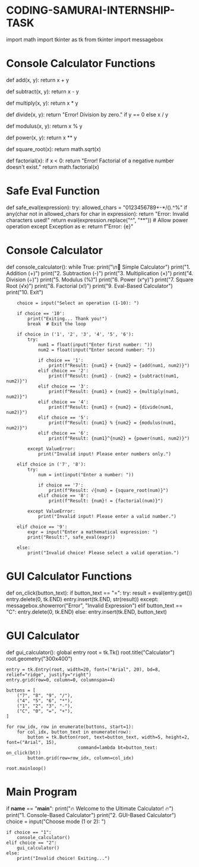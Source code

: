 ﻿# CODING-SAMURAI-INTERNSHIP-TASK
 import math
import tkinter as tk
from tkinter import messagebox

# Console Calculator Functions
def add(x, y):
    return x + y

def subtract(x, y):
    return x - y

def multiply(x, y):
    return x * y

def divide(x, y):
    return "Error! Division by zero." if y == 0 else x / y

def modulus(x, y):
    return x % y

def power(x, y):
    return x ** y

def square_root(x):
    return math.sqrt(x)

def factorial(x):
    if x < 0:
        return "Error! Factorial of a negative number doesn't exist."
    return math.factorial(x)

# Safe Eval Function
def safe_eval(expression):
    try:
        allowed_chars = "0123456789+-*/().^%"
        if any(char not in allowed_chars for char in expression):
            return "Error: Invalid characters used!"
        return eval(expression.replace("^", "**"))  # Allow power operation
    except Exception as e:
        return f"Error: {e}"

# Console Calculator
def console_calculator():
    while True:
        print("\n📌 Simple Calculator")
        print("1. Addition (+)")
        print("2. Subtraction (-)")
        print("3. Multiplication (×)")
        print("4. Division (÷)")
        print("5. Modulus (%)")
        print("6. Power (x^y)")
        print("7. Square Root (√x)")
        print("8. Factorial (x!)")
        print("9. Eval-Based Calculator")
        print("10. Exit")

        choice = input("Select an operation (1-10): ")

        if choice == '10':
            print("Exiting... Thank you!")
            break  # Exit the loop

        if choice in ('1', '2', '3', '4', '5', '6'):
            try:
                num1 = float(input("Enter first number: "))
                num2 = float(input("Enter second number: "))

                if choice == '1':
                    print(f"Result: {num1} + {num2} = {add(num1, num2)}")
                elif choice == '2':
                    print(f"Result: {num1} - {num2} = {subtract(num1, num2)}")
                elif choice == '3':
                    print(f"Result: {num1} × {num2} = {multiply(num1, num2)}")
                elif choice == '4':
                    print(f"Result: {num1} ÷ {num2} = {divide(num1, num2)}")
                elif choice == '5':
                    print(f"Result: {num1} % {num2} = {modulus(num1, num2)}")
                elif choice == '6':
                    print(f"Result: {num1}^{num2} = {power(num1, num2)}")

            except ValueError:
                print("Invalid input! Please enter numbers only.")

        elif choice in ('7', '8'):
            try:
                num = int(input("Enter a number: "))

                if choice == '7':
                    print(f"Result: √{num} = {square_root(num)}")
                elif choice == '8':
                    print(f"Result: {num}! = {factorial(num)}")

            except ValueError:
                print("Invalid input! Please enter a valid number.")

        elif choice == '9':
            expr = input("Enter a mathematical expression: ")
            print("Result:", safe_eval(expr))
        
        else:
            print("Invalid choice! Please select a valid operation.")

# GUI Calculator Functions
def on_click(button_text):
    if button_text == "=":
        try:
            result = eval(entry.get())
            entry.delete(0, tk.END)
            entry.insert(tk.END, str(result))
        except:
            messagebox.showerror("Error", "Invalid Expression")
    elif button_text == "C":
        entry.delete(0, tk.END)
    else:
        entry.insert(tk.END, button_text)

# GUI Calculator
def gui_calculator():
    global entry
    root = tk.Tk()
    root.title("Calculator")
    root.geometry("300x400")

    entry = tk.Entry(root, width=20, font=("Arial", 20), bd=8, relief="ridge", justify="right")
    entry.grid(row=0, column=0, columnspan=4)

    buttons = [
        ("7", "8", "9", "/"),
        ("4", "5", "6", "*"),
        ("1", "2", "3", "-"),
        ("C", "0", "=", "+"),
    ]

    for row_idx, row in enumerate(buttons, start=1):
        for col_idx, button_text in enumerate(row):
            button = tk.Button(root, text=button_text, width=5, height=2, font=("Arial", 15),
                               command=lambda bt=button_text: on_click(bt))
            button.grid(row=row_idx, column=col_idx)

    root.mainloop()

# Main Program
if __name__ == "__main__":
    print("🔥 Welcome to the Ultimate Calculator! 🔥")
    print("1. Console-Based Calculator")
    print("2. GUI-Based Calculator")
    choice = input("Choose mode (1 or 2): ")

    if choice == "1":
        console_calculator()
    elif choice == "2":
        gui_calculator()
    else:
        print("Invalid choice! Exiting...")

